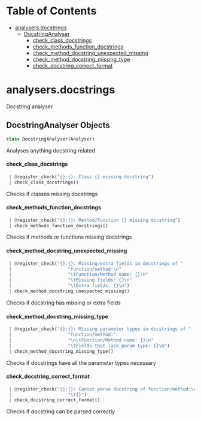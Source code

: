 # Table of Contents

* [analysers.docstrings](#analysers.docstrings)
  * [DocstringAnalyser](#analysers.docstrings.DocstringAnalyser)
    * [check\_class\_docstrings](#analysers.docstrings.DocstringAnalyser.check_class_docstrings)
    * [check\_methods\_function\_docstrings](#analysers.docstrings.DocstringAnalyser.check_methods_function_docstrings)
    * [check\_method\_docstring\_unexpected\_missing](#analysers.docstrings.DocstringAnalyser.check_method_docstring_unexpected_missing)
    * [check\_method\_docstring\_missing\_type](#analysers.docstrings.DocstringAnalyser.check_method_docstring_missing_type)
    * [check\_docstring\_correct\_format](#analysers.docstrings.DocstringAnalyser.check_docstring_correct_format)

<a name="analysers.docstrings"></a>
# analysers.docstrings

Docstring analyser

<a name="analysers.docstrings.DocstringAnalyser"></a>
## DocstringAnalyser Objects

```python
class DocstringAnalyser(Analyser)
```

Analyses anything docstring related

<a name="analysers.docstrings.DocstringAnalyser.check_class_docstrings"></a>
#### check\_class\_docstrings

```python
 | @register_check("{}:{}: Class {} missing docstring")
 | check_class_docstrings()
```

Checks if classes missing docstrings

<a name="analysers.docstrings.DocstringAnalyser.check_methods_function_docstrings"></a>
#### check\_methods\_function\_docstrings

```python
 | @register_check("{}:{}: Method/Function {} missing docstring")
 | check_methods_function_docstrings()
```

Checks if methods or functions missing docstrings

<a name="analysers.docstrings.DocstringAnalyser.check_method_docstring_unexpected_missing"></a>
#### check\_method\_docstring\_unexpected\_missing

```python
 | @register_check("{}:{}: Missing/extra fields in docstrings of "
 |                     "function/method:\n"
 |                     "\tFunction/Method name: {}\n"
 |                     "\tMissing fields: {}\n"
 |                     "\tExtra fields: {}\n")
 | check_method_docstring_unexpected_missing()
```

Checks if docstring has missing or extra fields

<a name="analysers.docstrings.DocstringAnalyser.check_method_docstring_missing_type"></a>
#### check\_method\_docstring\_missing\_type

```python
 | @register_check("{}:{}: Missing parameter types in docstrings of "
 |                     "function/method:"
 |                     "\n\tFunction/Method name: {}\n"
 |                     "\tFields that lack param type: {}\n")
 | check_method_docstring_missing_type()
```

Checks if docstrings have all the parameter types necessary

<a name="analysers.docstrings.DocstringAnalyser.check_docstring_correct_format"></a>
#### check\_docstring\_correct\_format

```python
 | @register_check("{}:{}: Cannot parse docstring of function/method:\n"
 |                     "\t{}")
 | check_docstring_correct_format()
```

Checks if docstring can be parsed correctly

